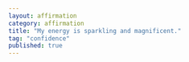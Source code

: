 ```yaml
---
layout: affirmation  
category: affirmation  
title: "My energy is sparkling and magnificent."  
tag: "confidence"
published: true
---
```

